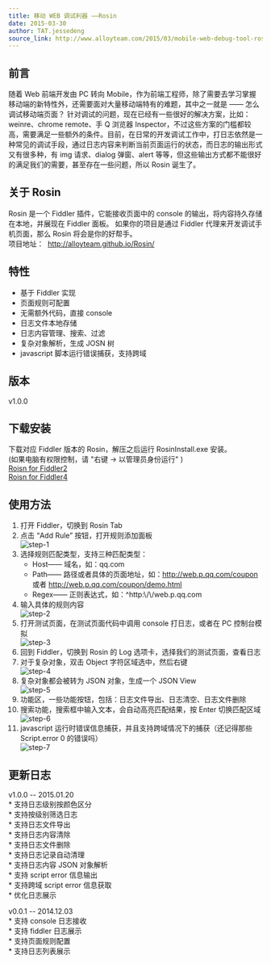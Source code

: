 ```yaml
---
title: 移动 WEB 调试利器 ——Rosin
date: 2015-03-30
author: TAT.jessedeng
source_link: http://www.alloyteam.com/2015/03/mobile-web-debug-tool-rosin/
---
```


<!-- {% raw %} - for jekyll -->

## 前言

随着 Web 前端开发由 PC 转向 Mobile，作为前端工程师，除了需要去学习掌握移动端的新特性外，还需要面对大量移动端特有的难题，其中之一就是 —— 怎么调试移动端页面？ 针对调试的问题，现在已经有一些很好的解决方案，比如：weinre、chrome remote、手 Q 浏览器 Inspector，不过这些方案的门槛都较高，需要满足一些额外的条件。目前，在日常的开发调试工作中，打日志依然是一种常见的调试手段，通过日志内容来判断当前页面运行的状态，而日志的输出形式又有很多种，有 img 请求、dialog 弹窗、alert 等等，但这些输出方式都不能很好的满足我们的需要，甚至存在一些问题，所以 Rosin 诞生了。

## 关于 Rosin

Rosin 是一个 Fiddler 插件，它能接收页面中的 console 的输出，将内容持久存储在本地，并展现在 Fiddler 面板。 如果你的项目是通过 Fiddler 代理来开发调试手机页面，那么 Rosin 将会是你的好帮手。  
项目地址：  <http://alloyteam.github.io/Rosin/>

## 特性

-   基于 Fiddler 实现
-   页面规则可配置
-   无需额外代码，直接 console
-   日志文件本地存储
-   日志内容管理、搜索、过滤
-   复杂对象解析，生成 JOSN 树
-   javascript 脚本运行错误捕获，支持跨域

## 版本

v1.0.0

## 下载安装

下载对应 Fiddler 版本的 Rosin，解压之后运行 RosinInstall.exe 安装。  
(如果电脑有权限控制，请 "右键 -> 以管理员身份运行" )  
[Roisn for Fiddler2](http://alloyteam.github.io/Rosin/download/1.0.1/Rosin-v1-for-fiddler2.zip)  
[Roisn for Fiddler4](http://alloyteam.github.io/Rosin/download/1.0.1/Rosin-v1-for-fiddler4.zip)

## 使用方法

1.  打开 Fiddler，切换到 Rosin Tab
2.  点击 “Add Rule” 按钮，打开规则添加面板  
    ![step-1](http://alloyteam.github.io/Rosin/images/step-1.jpg)
3.  选择规则匹配类型，支持三种匹配类型：
    -   Host—— 域名，如：qq.com
    -   Path—— 路径或者具体的页面地址，如：<http://web.p.qq.com/coupon> 或者 <http://web.p.qq.com/coupon/demo.html>
    -   Regex—— 正则表达式，如：^http&#x3A;\\/\\/web.p.qq.com
4.  输入具体的规则内容  
    ![step-2](http://alloyteam.github.io/Rosin/images/step-2.jpg)
5.  打开测试页面，在测试页面代码中调用 console 打日志，或者在 PC 控制台模拟  
    ![step-3](http://alloyteam.github.io/Rosin/images/step-3.jpg)
6.  回到 Fiddler，切换到 Rosin 的 Log 选项卡，选择我们的测试页面，查看日志
7.  对于复杂对象，双击 Object 字符区域选中，然后右键  
    ![step-4](http://alloyteam.github.io/Rosin/images/step-4.jpg)
8.  复杂对象都会被转为 JSON 对象，生成一个 JSON View  
    ![step-5](http://alloyteam.github.io/Rosin/images/step-5.jpg)
9.  功能区，一些功能按钮，包括：日志文件导出、日志清空、日志文件删除
10. 搜索功能，搜索框中输入文本，会自动高亮匹配结果，按 Enter 切换匹配区域  
    ![step-6](http://alloyteam.github.io/Rosin/images/step-6.jpg)
11. javascript 运行时错误信息捕获，并且支持跨域情况下的捕获（还记得那些 Script.error 0 的错误吗）  
    ![step-7](http://alloyteam.github.io/Rosin/images/step-7.jpg)

## 更新日志

v1.0.0 -- 2015.01.20  
\* 支持日志级别按颜色区分  
\* 支持按级别筛选日志  
\* 支持日志文件导出  
\* 支持日志内容清除  
\* 支持日志文件删除  
\* 支持日志记录自动清理  
\* 支持日志内容 JSON 对象解析  
\* 支持 script error 信息输出  
\* 支持跨域 script error 信息获取  
\* 优化日志展示

v0.0.1 -- 2014.12.03  
\* 支持 console 日志接收  
\* 支持 fiddler 日志展示  
\* 支持页面规则配置  
\* 支持日志列表展示


<!-- {% endraw %} - for jekyll -->